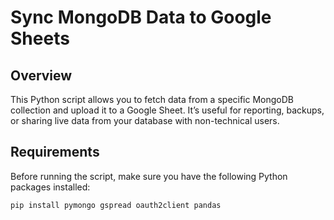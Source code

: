 #  Sync MongoDB Data to Google Sheets

## Overview

This Python script allows you to fetch data from a specific MongoDB collection and upload it to a Google Sheet. It’s useful for reporting, backups, or sharing live data from your database with non-technical users.

##  Requirements

Before running the script, make sure you have the following Python packages installed:

```bash
pip install pymongo gspread oauth2client pandas
